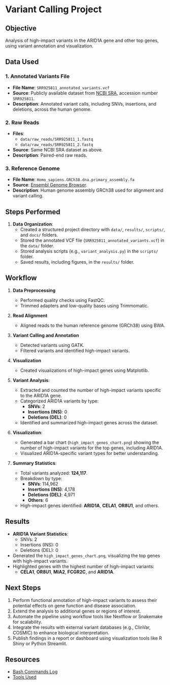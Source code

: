 # Variant Calling Project

## Objective
Analysis of high-impact variants in the ARID1A gene and other top genes, using variant annotation and visualization.


## Data Used

### 1. Annotated Variants File
- **File Name**: `SRR925811_annotated_variants.vcf`
- **Source**: Publicly available dataset from [NCBI SRA](https://www.ncbi.nlm.nih.gov/sra), accession number `SRR925811`.
- **Description**: Annotated variant calls, including SNVs, insertions, and deletions, across the human genome.

### 2. Raw Reads
- **Files**:
  - `data/raw_reads/SRR925811_1.fastq`
  - `data/raw_reads/SRR925811_2.fastq`
- **Source**: Same NCBI SRA dataset as above.
- **Description**: Paired-end raw reads.

### 3. Reference Genome
- **File Name**: `Homo_sapiens.GRCh38.dna.primary_assembly.fa`
- **Source**: [Ensembl Genome Browser](https://www.ensembl.org/).
- **Description**: Human genome assembly GRCh38 used for alignment and variant calling.



## Steps Performed
1. **Data Organization**:
   - Created a structured project directory with `data/`, `results/`, `scripts/`, and `docs/` folders.
   - Stored the annotated VCF file (`SRR925811_annotated_variants.vcf`) in the `data/` folder.
   - Stored analysis scripts (e.g., `variant_analysis.py`) in the `scripts/` folder.
   - Saved results, including figures, in the `results/` folder.


## Workflow
1. **Data Preprocessing**
   - Performed quality checks using FastQC.
   - Trimmed adapters and low-quality bases using Trimmomatic.
2. **Read Alignment**
   - Aligned reads to the human reference genome (GRCh38) using BWA.
3. **Variant Calling and Annotation**
   - Detected variants using GATK.
   - Filtered variants and identified high-impact variants.
4. **Visualization**
   - Created visualizations of high-impact genes using Matplotlib.






2. **Variant Analysis**:
   - Extracted and counted the number of high-impact variants specific to the ARID1A gene.
   - Categorized ARID1A variants by type:
     - **SNVs**: 2
     - **Insertions (INS)**: 0
     - **Deletions (DEL)**: 0
   - Identified and summarized high-impact genes across the dataset.

3. **Visualization**:
   - Generated a bar chart (`high_impact_genes_chart.png`) showing the number of high-impact variants for the top genes, including ARID1A.
   - Visualized ARID1A-specific variant types for better understanding.

4. **Summary Statistics**:
   - Total variants analyzed: **124,117**.
   - Breakdown by type:
     - **SNVs**: 114,962
     - **Insertions (INS)**: 4,178
     - **Deletions (DEL)**: 4,971
     - **Others**: 6
   - High-impact genes identified: **ARID1A**, **CELA1**, **OR8U1**, and others.

## Results
- **ARID1A Variant Statistics**:
  - SNVs: 2
  - Insertions (INS): 0
  - Deletions (DEL): 0
- Generated the `high_impact_genes_chart.png`, visualizing the top genes with high-impact variants.
- Highlighted genes with the highest number of high-impact variants:
  - **CELA1**, **OR8U1**, **MIA2**, **FCGR2C**, and **ARID1A**.

## Next Steps
1. Perform functional annotation of high-impact variants to assess their potential effects on gene function and disease association.
2. Extend the analysis to additional genes or regions of interest.
3. Automate the pipeline using workflow tools like Nextflow or Snakemake for scalability.
4. Integrate the results with external variant databases (e.g., ClinVar, COSMIC) to enhance biological interpretation.
5. Publish findings in a report or dashboard using visualization tools like R Shiny or Python Streamlit.


## Resources
- [Bash Commands Log](bash_commands_log.md)
- [Tools Used](tools_used.md)
